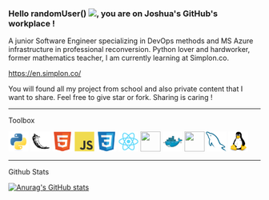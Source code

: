 ### Hello randomUser() <img src="https://raw.githubusercontent.com/MartinHeinz/MartinHeinz/master/wave.gif" width="30px">, you are on Joshua's GitHub's workplace !



A junior Software Engineer specializing in DevOps methods and MS Azure infrastructure in professional reconversion. Python lover and hardworker, former mathematics teacher, I am currently learning at Simplon.co.

https://en.simplon.co/

You will found all my project from school and also private content that I want to share. Feel free to give star or fork. Sharing is caring !


---

Toolbox

<img src="https://github.com/devicons/devicon/blob/master/icons/python/python-original.svg" width="40" height="40" /> <img src="https://github.com/devicons/devicon/blob/master/icons/flask/flask-original.svg" width="40" height="40" /> <img src="https://github.com/devicons/devicon/blob/master/icons/html5/html5-original.svg" width="40" height="40" />  <img src="https://github.com/devicons/devicon/blob/master/icons/javascript/javascript-original.svg" width="40" height="40" /> <img src="https://github.com/devicons/devicon/blob/master/icons/css3/css3-original.svg" width="40" height="40" /> <img src="https://github.com/devicons/devicon/blob/master/icons/react/react-original.svg" width="40" height="40" /> <img src="https://github.com/benc-uk/icon-collection/blob/master/logos/azure-offical.svg" width="40" height="40" /> <img src="https://github.com/devicons/devicon/blob/master/icons/docker/docker-original.svg" width="40" height="40" /> <img src="https://github.com/benc-uk/icon-collection/blob/master/logos/ansible.svg" width="40" height="40" /> <img src="https://github.com/devicons/devicon/blob/master/icons/mysql/mysql-original.svg" width="40" height="40" /> <img src="https://github.com/devicons/devicon/blob/master/icons/linux/linux-original.svg" width="40" height="40" />

---

Github Stats

[![Anurag's GitHub stats](https://github-readme-stats.vercel.app/api?username=jozuah&theme=radical)](https://github.com/anuraghazra/github-readme-stats)

<!--
**jozuah/jozuah** is a ✨ _special_ ✨ repository because its `README.md` (this file) appears on your GitHub profile.
Here are some ideas to get you started:

- 🔭 I’m currently working on ...
- 🌱 I’m currently learning ...
- 👯 I’m looking to collaborate on ...
- 🤔 I’m looking for help with ...
- 💬 Ask me about ...
- 📫 How to reach me: ...
- 😄 Pronouns: ...
- ⚡ Fun fact: ...
-->
